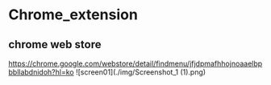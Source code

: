 # Chrome_extension

## chrome web store
https://chrome.google.com/webstore/detail/findmenu/jfjdpmafhhojnoaaelbpbbllabdnidoh?hl=ko
![screen01](./img/Screenshot_1 (1).png)
